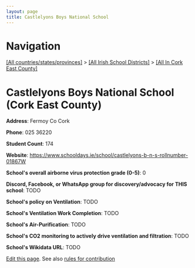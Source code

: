 ```yaml
---
layout: page
title: Castlelyons Boys National School
---
```

# Navigation

[[All countries/states/provinces]](../../..) > [[All Irish School Districts]](../..) > [[All In Cork East County]](..)

# Castlelyons Boys National School (Cork East County)

**Address**: Fermoy Co Cork

**Phone**: 025 36220

**Student Count**: 174

**Website**: <https://www.schooldays.ie/school/castlelyons-b-n-s-rollnumber-01867W>

**School's overall airborne virus protection grade (0-5)**: 0

**Discord, Facebook, or WhatsApp group for discovery/advocacy for THIS school**: TODO

**School's policy on Ventilation**: TODO

**School's Ventilation Work Completion**: TODO

**School's Air-Purification**: TODO

**School's CO2 monitoring to actively drive ventilation and filtration**: TODO

**School's Wikidata URL**: TODO


[Edit this page](https://github.com/ventilate-schools/Ireland/edit/main/./Cork_East_County/Castlelyons_Boys_National_School.md). See also [rules for contribution](../../../contribution-rules/)